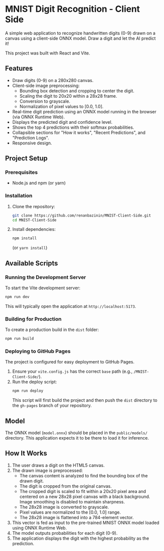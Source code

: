 # MNIST Digit Recognition - Client Side

A simple web application to recognize handwritten digits (0-9) drawn on a canvas using a client-side ONNX model. Draw a digit and let the AI predict it!

This project was built with React and Vite.

## Features

*   Draw digits (0-9) on a 280x280 canvas.
*   Client-side image preprocessing:
    *   Bounding box detection and cropping to center the digit.
    *   Scaling the digit to 20x20 within a 28x28 frame.
    *   Conversion to grayscale.
    *   Normalization of pixel values to [0.0, 1.0].
*   Real-time digit prediction using an ONNX model running in the browser (via ONNX Runtime Web).
*   Displays the predicted digit and confidence level.
*   Shows the top 4 predictions with their softmax probabilities.
*   Collapsible sections for "How it works", "Recent Predictions", and "Prediction Logs".
*   Responsive design.

## Project Setup

### Prerequisites

*   Node.js and npm (or yarn)

### Installation

1.  Clone the repository:
    ```bash
    git clone https://github.com/renanbazinin/MNIST-Client-Side.git
    cd MNIST-Client-Side
    ```
2.  Install dependencies:
    ```bash
    npm install
    ```
    (or `yarn install`)

## Available Scripts

### Running the Development Server

To start the Vite development server:

```bash
npm run dev
```

This will typically open the application at `http://localhost:5173`.

### Building for Production

To create a production build in the `dist` folder:

```bash
npm run build
```

### Deploying to GitHub Pages

The project is configured for easy deployment to GitHub Pages.

1.  Ensure your `vite.config.js` has the correct `base` path (e.g., `/MNIST-Client-Side/`).
2.  Run the deploy script:
    ```bash
    npm run deploy
    ```
    This script will first build the project and then push the `dist` directory to the `gh-pages` branch of your repository.

## Model

The ONNX model (`model.onnx`) should be placed in the `public/models/` directory. This application expects it to be there to load it for inference.

## How It Works

1.  The user draws a digit on the HTML5 canvas.
2.  The drawn image is preprocessed:
    *   The canvas content is analyzed to find the bounding box of the drawn digit.
    *   The digit is cropped from the original canvas.
    *   The cropped digit is scaled to fit within a 20x20 pixel area and centered on a new 28x28 pixel canvas with a black background. Image smoothing is disabled to maintain sharpness.
    *   The 28x28 image is converted to grayscale.
    *   Pixel values are normalized to the [0.0, 1.0] range.
    *   The 28x28 image is flattened into a 784-element vector.
3.  This vector is fed as input to the pre-trained MNIST ONNX model loaded using ONNX Runtime Web.
4.  The model outputs probabilities for each digit (0-9).
5.  The application displays the digit with the highest probability as the prediction.
